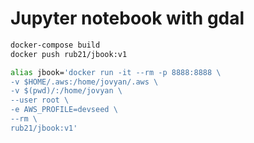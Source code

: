 # Jupyter notebook with gdal

```sh
docker-compose build
docker push rub21/jbook:v1
```

```sh
alias jbook='docker run -it --rm -p 8888:8888 \
-v $HOME/.aws:/home/jovyan/.aws \
-v $(pwd)/:/home/jovyan \
--user root \
-e AWS_PROFILE=devseed \
--rm \
rub21/jbook:v1'
```
